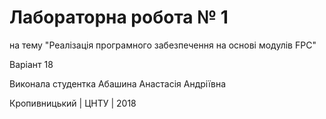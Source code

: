 ﻿# Лабораторна робота № 1

на тему "Реалізація програмного забезпечення на основі модулів FPC"

Варіант 18

Виконала студентка Абашина Анастасія Андріївна

Кропивницький | ЦНТУ | 2018
